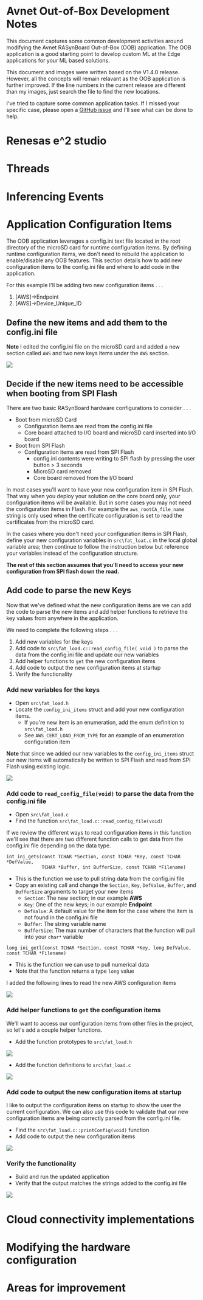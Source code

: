 # Avnet Out-of-Box Development Notes

This document captures some common development activities around modifying the Avnet RASynBoard Out-of-Box (OOB) application.  The OOB application is a good starting point to develop custom ML at the Edge applications for your ML based solutions. 

This document and images were written based on the V1.4.0 release.  However, all the concepts will remain relavant as the OOB application is further improved.  If the line numbers in the current release are different than my images, just search the file to find the new locations.

I've tried to capture some common application tasks.  If I missed your specific case, please open a [GitHub issue](https://github.com/Avnet/RASynBoard-Out-of-Box-Demo/issues) and I'll see what can be done to help.

# Renesas e^2 studio

# Threads

# Inferencing Events

# Application Configuration Items

The OOB application leverages a config.ini text file located in the root directory of the microSD card for runtime configuration items.  By defining runtime configuration items, we don't need to rebuild the application to enable/disable any OOB features.  This section details how to add new configuration items to the config.ini file and where to add code in the application.

For this example I'll be adding two new configuration items . . .
1. [AWS]->Endpoint
1. [AWS]->Device_Unique_ID

## Define the new items and add them to the config.ini file

**Note** I edited the config.ini file on the microSD card and added a new section called ```AWS``` and two new keys items under the ```AWS``` section.

![](./assets/images/aws01.jpg "")

## Decide if the new items need to be accessible when booting from SPI Flash

There are two basic RASynBoard hardware configurations to consider . . .  

- Boot from microSD Card
  - Configuration items are read from the config.ini file
  - Core board attached to I/O board and microSD card inserted into I/O board
- Boot from SPI Flash
  - Configuration items are read from SPI Flash
    - config.ini contents were writing to SPI flash by pressing the user button > 3 seconds
    - MicroSD card removed
    - Core board removed from the I/O board

In most cases you'll want to have your new configuration item in SPI Flash.  That way when you deploy your solution on the core board only, your configuration items will be available.  But in some cases you may not need the configuration items in Flash.  For example the ```aws_rootCA_file_name``` string is only used when the certificate configuration is set to read the certificates from the microSD card.

In the cases where you don't need your configuration items in SPI Flash, define your new configuration variables in ```src\fat_loat.c``` in the local global variable area; then continue to follow the instruction below but reference your variables instead of the configuration structure.

**The rest of this section assumes that you'll need to access your new configuration from SPI flash down the road.**

## Add code to parse the new Keys
Now that we've defined what the new configuration items are we can add the code to parse the new items and add helper functions to retrieve the key values from anywhere in the application.

We need to complete the following steps . . .
1. Add new variables for the keys
1. Add code to ```src\fat_load.c::read_config_file( void )``` to parse the data from the config.ini file and update our new variables
1. Add helper functions to ```get``` the new configuration items
1. Add code to output the new configuration items at startup 
1. Verify the functionality

### Add new variables for the keys
- Open ```src\fat_load.h```
- Locate the ```config_ini_items``` struct and add your new configuration items.
  - If you're new item is an enumeration, add the enum definition to ```src\fat_load.h```
  - See ```AWS_CERT_LOAD_FROM_TYPE``` for an example of an enumeration configuration item

**Note** that since we added our new variables to the ```config_ini_items``` struct our new items will automatically be written to SPI Flash and read from SPI Flash using existing logic.

![](./assets/images/aws02.jpg "")

### Add code to ```read_config_file(void)``` to parse the data from the config.ini file

- Open ```src\fat_load.c```
- Find the function ```src\fat_load.c::read_config_file(void)```

If we review the different ways to read configuration items in this function we'll see that there are two different function calls to get data from the config.ini file depending on the data type.

```c++,
int ini_gets(const TCHAR *Section, const TCHAR *Key, const TCHAR *DefValue,
             TCHAR *Buffer, int BufferSize, const TCHAR *Filename)
```
 
  - This is the function we use to pull string data from the config.ini file
  - Copy an existing call and change the ```Section```, ```Key```, ```DefValue```, ```Buffer```, and ```BufferSize``` arguments to target your new items
    - ```Section```: The new section; in our example **AWS**
    - ```Key```: One of the new keys; in our example **Endpoint**  
    - ```DefValue```: A default value for the item for the case where the item is not found in the config.ini file
    - ```Buffer```: The string variable name
    - ```BufferSize```: The max number of characters that the function will pull into your ```char*``` variable

```c++,
long ini_getl(const TCHAR *Section, const TCHAR *Key, long DefValue, const TCHAR *Filename)
```
  - This is the function we can use to pull numerical data
  - Note that the function returns a type ```long``` value

I added the following lines to read the new AWS configuration items

![](./assets/images/aws03.jpg "")

### Add helper functions to ```get``` the configuration items

We'll want to access our configuration items from other files in the project, so let's add a couple helper functions.

- Add the function prototypes to ```src\fat_load.h```

![](./assets/images/aws04.jpg "")

- Add the function definitions to ```src\fat_load.c```

![](./assets/images/aws05.jpg "")

### Add code to output the new configuration items at startup

I like to output the configuration items on startup to show the user the current configuration.  We can also use this code to validate that our new configuration items are being correctly parsed from the config.ini file.

- Find the ```src\fat_load.c::printConfig(void)``` function
- Add code to output the new configuration items

![](./assets/images/aws07.jpg "")

### Verify the functionality

- Build and run the updated application
- Verify that the output matches the strings added to the config.ini file 

![](./assets/images/aws06.jpg "")


# Cloud connectivity implementations

# Modifying the hardware configuration


# Areas for improvement

